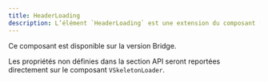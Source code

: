 ```yaml
---
title: HeaderLoading
description: L’élément `HeaderLoading` est une extension du composant [`VSkeletonLoader`](https://vuetifyjs.com/en/components/skeleton-loaders/) de Vuetify, il est utilisé pour afficher un élément de chargement avec des dimensions personnalisées.
---
```


<doc-alert-bridge class="mb-8">

Ce composant est disponible sur la version Bridge.

</doc-alert-bridge>

<doc-tabs>

<doc-tab-item label="Utilisation">

<doc-usage name="header-loading"></doc-usage>

</doc-tab-item>

<doc-tab-item label="API">

<doc-alert type="info">

Les propriétés non définies dans la section API seront reportées directement sur le composant `VSkeletonLoader`.

</doc-alert>

<doc-api name="header-loading"></doc-api>
</doc-tab-item>

</doc-tabs>
